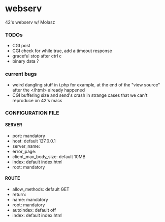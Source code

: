 # webserv
42's webserv w/ Molasz

### TODOs

* CGI post
* CGI check for while true, add a timeout response
* graceful stop after ctrl c
* binary data ?

### current bugs

* weird dangling stuff in i.php for example, at the end of the "view source" after the \</html\> already happened
* CGI buffering size and send's crash in strange cases that we can't reproduce on 42's macs

### CONFIGURATION FILE

#### SERVER
* port: mandatory
* host: default 127.0.0.1
* server\_name:
* error\_page:
* client\_max\_body\_size: default 10MB
* index: default index.html
* root: mandatory

#### ROUTE
* allow\_methods: default GET
* return:
* name: mandatory
* root: mandatory
* autoindex: default off
* index: default index.html
